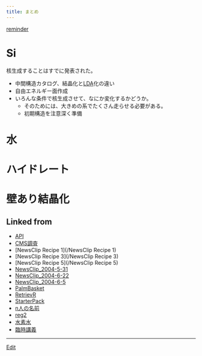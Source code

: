 ```yaml
---
title: まとめ
---
```



[reminder](/reminder)


# Si

核生成することはすでに発表された。

* 中間構造カタログ、結晶化と[LDA](/LDA)化の違い
* 自由エネルギー面作成
* いろんな条件で核生成させて、なにか変化するかどうか。
   * そのためには、大きめの系でたくさん走らせる必要がある。
   * 初期構造を注意深く準備

# 水


# ハイドレート


# 壁あり結晶化



## Linked from

* [API](/API)
* [CMS調査](/CMS調査)
* [NewsClip Recipe 1](/NewsClip Recipe 1)
* [NewsClip Recipe 3](/NewsClip Recipe 3)
* [NewsClip Recipe 5](/NewsClip Recipe 5)
* [NewsClip_2004-5-31](/NewsClip_2004-5-31)
* [NewsClip_2004-6-22](/NewsClip_2004-6-22)
* [NewsClip_2004-6-5](/NewsClip_2004-6-5)
* [PalmBasket](/PalmBasket)
* [RetrievR](/RetrievR)
* [StarterPack](/StarterPack)
* [n人の名前](/n人の名前)
* [reg2](/reg2)
* [水素水](/水素水)
* [臨時講義](/臨時講義)


----
[Edit](https://github.com/vitroid/vitroid.github.io/edit/master/MD/まとめ.md)
